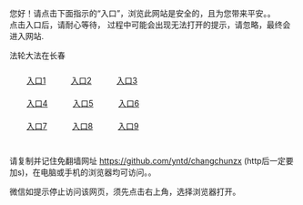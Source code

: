 您好！请点击下面指示的“入口”，浏览此网站是安全的，且为您带来平安。。 <br/>
点击入口后，请耐心等待， 过程中可能会出现无法打开的提示，请忽略，最终会进入网站. </br>

法轮大法在长春<br/>
<div style="padding:10px"><a style="margin:20px" target="_blank" href="https://d3rahvvuwejuya.cloudfront.net/2Qpsp?gasyxxuu" id="ccLink1" rel="nofollow">入口1</a> <a target="_blank" style="margin:20px" href="https://d3r2ob6s9iwshe.cloudfront.net/2Qpsp?dfxmgmcb" id="ccLink2" rel="nofollow">入口2</a> <a style="margin:20px" target="_blank" href="https://d1tyo25z7w8kgk.cloudfront.net/2Qpsp?rbkwh" id="ccLink3" rel="nofollow">入口3</a></div>

<div style="padding:10px" ><a style="margin:20px" target="_blank" href="https://d3rahvvuwejuya.cloudfront.net/2Qpsp?gasyxxuu" id="ccLink4" rel="nofollow">入口4</a> <a style="margin:20px" href="https://d3r2ob6s9iwshe.cloudfront.net/2Qpsp?dfxmgmcb" target="_blank" id="ccLink5" rel="nofollow">入口5</a> <a style="margin:20px" href="https://d1tyo25z7w8kgk.cloudfront.net/2Qpsp?rbkwh" target="_blank" id="ccLink6" rel="nofollow">入口6</a></div>

<div style="padding:10px"><a style="margin:20px" target="_blank" href="https://d3rahvvuwejuya.cloudfront.net/2Qpsp?gasyxxuu" id="ccLink7" rel="nofollow">入口7</a> <a style="margin:20px" href="https://d3r2ob6s9iwshe.cloudfront.net/2Qpsp?dfxmgmcb" target="_blank" id="ccLink8" rel="nofollow">入口8</a> <a style="margin:20px" target="_blank" href="https://d1tyo25z7w8kgk.cloudfront.net/2Qpsp?rbkwh" id="ccLink9" rel="nofollow">入口9</a></div>

<br/>



请复制并记住免翻墙网址 https://github.com/yntd/changchunzx (http后一定要加s)，在电脑或手机的浏览器均可访问。。<br/>

微信如提示停止访问该网页，须先点击右上角，选择浏览器打开。
